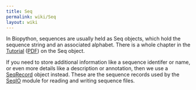 ```yaml
---
title: Seq
permalink: wiki/Seq
layout: wiki
---
```


In Biopython, sequences are usually held as Seq objects, which hold the
sequence string and an associated alphabet. There is a whole chapter in
the [Tutorial](http://biopython.org/DIST/docs/tutorial/Tutorial.html)
([PDF](http://biopython.org/DIST/docs/tutorial/Tutorial.pdf)) on the Seq
object.

If you need to store additional information like a sequence identifer or
name, or even more details like a description or annotation, then we use
a [SeqRecord](SeqRecord "wikilink") object instead. These are the
sequence records used by the [SeqIO](SeqIO "wikilink") module for
reading and writing sequence files.
